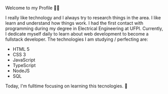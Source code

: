 Welcome to my Profile :technologist:

I really like technology and I always try to research things in the area. I like
learn and understand how things work. I had the first contact with programming during my
degree in Electrical Engineering at UFPI. Currently, I dedicate myself daily to learn about
web development to become a fullstack developer. The technologies I am studying / perfecting are:

<ul>   
  <li> HTML 5 </li>
  <li> CSS 3 </li>
  <li> JavaScript</li>
  <li> TypeScript </li>
  <li> NodeJS </li>
  <li> SQL </li>
</ul>




Today, I'm fulltime focusing on learning this tecnologies. :dart:
